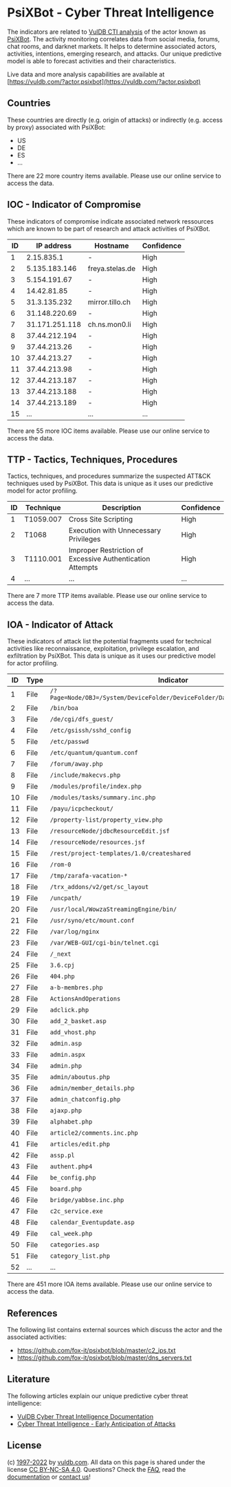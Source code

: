# PsiXBot - Cyber Threat Intelligence

The indicators are related to [VulDB CTI analysis](https://vuldb.com/?kb.cti) of the actor known as [PsiXBot](https://vuldb.com/?actor.psixbot). The activity monitoring correlates data from social media, forums, chat rooms, and darknet markets. It helps to determine associated actors, activities, intentions, emerging research, and attacks. Our unique predictive model is able to forecast activities and their characteristics.

Live data and more analysis capabilities are available at [https://vuldb.com/?actor.psixbot](https://vuldb.com/?actor.psixbot)

## Countries

These countries are directly (e.g. origin of attacks) or indirectly (e.g. access by proxy) associated with PsiXBot:

* US
* DE
* ES
* ...

There are 22 more country items available. Please use our online service to access the data.

## IOC - Indicator of Compromise

These indicators of compromise indicate associated network ressources which are known to be part of research and attack activities of PsiXBot.

ID | IP address | Hostname | Confidence
-- | ---------- | -------- | ----------
1 | 2.15.835.1 | - | High
2 | 5.135.183.146 | freya.stelas.de | High
3 | 5.154.191.67 | - | High
4 | 14.42.81.85 | - | High
5 | 31.3.135.232 | mirror.tillo.ch | High
6 | 31.148.220.69 | - | High
7 | 31.171.251.118 | ch.ns.mon0.li | High
8 | 37.44.212.194 | - | High
9 | 37.44.213.26 | - | High
10 | 37.44.213.27 | - | High
11 | 37.44.213.98 | - | High
12 | 37.44.213.187 | - | High
13 | 37.44.213.188 | - | High
14 | 37.44.213.189 | - | High
15 | ... | ... | ...

There are 55 more IOC items available. Please use our online service to access the data.

## TTP - Tactics, Techniques, Procedures

Tactics, techniques, and procedures summarize the suspected ATT&CK techniques used by PsiXBot. This data is unique as it uses our predictive model for actor profiling.

ID | Technique | Description | Confidence
-- | --------- | ----------- | ----------
1 | T1059.007 | Cross Site Scripting | High
2 | T1068 | Execution with Unnecessary Privileges | High
3 | T1110.001 | Improper Restriction of Excessive Authentication Attempts | High
4 | ... | ... | ...

There are 7 more TTP items available. Please use our online service to access the data.

## IOA - Indicator of Attack

These indicators of attack list the potential fragments used for technical activities like reconnaissance, exploitation, privilege escalation, and exfiltration by PsiXBot. This data is unique as it uses our predictive model for actor profiling.

ID | Type | Indicator | Confidence
-- | ---- | --------- | ----------
1 | File | `/?Page=Node/OBJ=/System/DeviceFolder/DeviceFolder/DateTime/Action=Submit` | High
2 | File | `/bin/boa` | Medium
3 | File | `/de/cgi/dfs_guest/` | High
4 | File | `/etc/gsissh/sshd_config` | High
5 | File | `/etc/passwd` | Medium
6 | File | `/etc/quantum/quantum.conf` | High
7 | File | `/forum/away.php` | High
8 | File | `/include/makecvs.php` | High
9 | File | `/modules/profile/index.php` | High
10 | File | `/modules/tasks/summary.inc.php` | High
11 | File | `/payu/icpcheckout/` | High
12 | File | `/property-list/property_view.php` | High
13 | File | `/resourceNode/jdbcResourceEdit.jsf` | High
14 | File | `/resourceNode/resources.jsf` | High
15 | File | `/rest/project-templates/1.0/createshared` | High
16 | File | `/rom-0` | Low
17 | File | `/tmp/zarafa-vacation-*` | High
18 | File | `/trx_addons/v2/get/sc_layout` | High
19 | File | `/uncpath/` | Medium
20 | File | `/usr/local/WowzaStreamingEngine/bin/` | High
21 | File | `/usr/syno/etc/mount.conf` | High
22 | File | `/var/log/nginx` | High
23 | File | `/var/WEB-GUI/cgi-bin/telnet.cgi` | High
24 | File | `/_next` | Low
25 | File | `3.6.cpj` | Low
26 | File | `404.php` | Low
27 | File | `a-b-membres.php` | High
28 | File | `ActionsAndOperations` | High
29 | File | `adclick.php` | Medium
30 | File | `add_2_basket.asp` | High
31 | File | `add_vhost.php` | High
32 | File | `admin.asp` | Medium
33 | File | `admin.aspx` | Medium
34 | File | `admin.php` | Medium
35 | File | `admin/aboutus.php` | High
36 | File | `admin/member_details.php` | High
37 | File | `admin_chatconfig.php` | High
38 | File | `ajaxp.php` | Medium
39 | File | `alphabet.php` | Medium
40 | File | `article2/comments.inc.php` | High
41 | File | `articles/edit.php` | High
42 | File | `assp.pl` | Low
43 | File | `authent.php4` | Medium
44 | File | `be_config.php` | High
45 | File | `board.php` | Medium
46 | File | `bridge/yabbse.inc.php` | High
47 | File | `c2c_service.exe` | High
48 | File | `calendar_Eventupdate.asp` | High
49 | File | `cal_week.php` | Medium
50 | File | `categories.asp` | High
51 | File | `category_list.php` | High
52 | ... | ... | ...

There are 451 more IOA items available. Please use our online service to access the data.

## References

The following list contains external sources which discuss the actor and the associated activities:

* https://github.com/fox-it/psixbot/blob/master/c2_ips.txt
* https://github.com/fox-it/psixbot/blob/master/dns_servers.txt

## Literature

The following articles explain our unique predictive cyber threat intelligence:

* [VulDB Cyber Threat Intelligence Documentation](https://vuldb.com/?kb.cti)
* [Cyber Threat Intelligence - Early Anticipation of Attacks](https://www.scip.ch/en/?labs.20201022)

## License

(c) [1997-2022](https://vuldb.com/?kb.changelog) by [vuldb.com](https://vuldb.com/?kb.about). All data on this page is shared under the license [CC BY-NC-SA 4.0](https://creativecommons.org/licenses/by-nc-sa/4.0/). Questions? Check the [FAQ](https://vuldb.com/?kb.faq), read the [documentation](https://vuldb.com/?kb) or [contact us](https://vuldb.com/?contact)!
